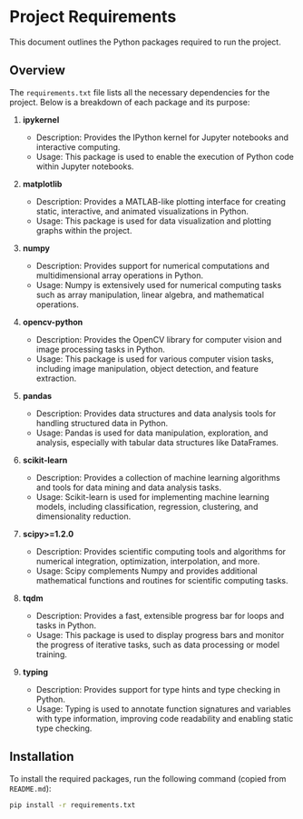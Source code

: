 # Project Requirements

This document outlines the Python packages required to run the project.

## Overview

The `requirements.txt` file lists all the necessary dependencies for the project. Below is a breakdown of each package and its purpose:

1. **ipykernel**
   - Description: Provides the IPython kernel for Jupyter notebooks and interactive computing.
   - Usage: This package is used to enable the execution of Python code within Jupyter notebooks.

2. **matplotlib**
   - Description: Provides a MATLAB-like plotting interface for creating static, interactive, and animated visualizations in Python.
   - Usage: This package is used for data visualization and plotting graphs within the project.

3. **numpy**
   - Description: Provides support for numerical computations and multidimensional array operations in Python.
   - Usage: Numpy is extensively used for numerical computing tasks such as array manipulation, linear algebra, and mathematical operations.

4. **opencv-python**
   - Description: Provides the OpenCV library for computer vision and image processing tasks in Python.
   - Usage: This package is used for various computer vision tasks, including image manipulation, object detection, and feature extraction.

5. **pandas**
   - Description: Provides data structures and data analysis tools for handling structured data in Python.
   - Usage: Pandas is used for data manipulation, exploration, and analysis, especially with tabular data structures like DataFrames.

6. **scikit-learn**
   - Description: Provides a collection of machine learning algorithms and tools for data mining and data analysis tasks.
   - Usage: Scikit-learn is used for implementing machine learning models, including classification, regression, clustering, and dimensionality reduction.

7. **scipy>=1.2.0**
   - Description: Provides scientific computing tools and algorithms for numerical integration, optimization, interpolation, and more.
   - Usage: Scipy complements Numpy and provides additional mathematical functions and routines for scientific computing tasks.

8. **tqdm**
   - Description: Provides a fast, extensible progress bar for loops and tasks in Python.
   - Usage: This package is used to display progress bars and monitor the progress of iterative tasks, such as data processing or model training.

9. **typing**
   - Description: Provides support for type hints and type checking in Python.
   - Usage: Typing is used to annotate function signatures and variables with type information, improving code readability and enabling static type checking.

## Installation

To install the required packages, run the following command (copied from `README.md`):

```bash
pip install -r requirements.txt

